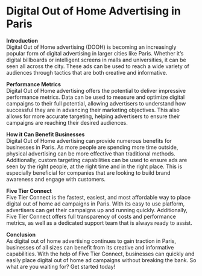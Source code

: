 # Digital Out of Home Advertising in Paris

**Introduction**\
Digital Out of Home advertising (DOOH) is becoming an increasingly popular form of digital advertising in larger cities like Paris. Whether it’s digital billboards or intelligent screens in malls and universities, it can be seen all across the city. These ads can be used to reach a wide variety of audiences through tactics that are both creative and informative.

**Performance Metrics**\
Digital Out of Home advertising offers the potential to deliver impressive performance metrics. Data can be used to measure and optimize digital campaigns to their full potential, allowing advertisers to understand how successful they are in advancing their marketing objectives. This also allows for more accurate targeting, helping advertisers to ensure their campaigns are reaching their desired audiences.

**How it Can Benefit Businesses**\
Digital Out of Home advertising can provide numerous benefits for businesses in Paris. As more people are spending more time outside, physical advertising can be more effective than traditional methods. Additionally, custom targeting capabilities can be used to ensure ads are seen by the right people, at the right time and in the right place. This is especially beneficial for companies that are looking to build brand awareness and engage with customers.

**Five Tier Connect**\
Five Tier Connect is the fastest, easiest, and most affordable way to place digital out of home ad campaigns in Paris. With its easy to use platform, advertisers can get their campaigns up and running quickly. Additionally, Five Tier Connect offers full transparency of costs and performance metrics, as well as a dedicated support team that is always ready to assist.

**Conclusion**\
As digital out of home advertising continues to gain traction in Paris, businesses of all sizes can benefit from its creative and informative capabilities. With the help of Five Tier Connect, businesses can quickly and easily place digital out of home ad campaigns without breaking the bank. So what are you waiting for? Get started today!
